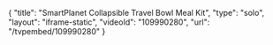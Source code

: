 {
    "title": "SmartPlanet Collapsible Travel Bowl Meal Kit",
    "type": "solo",
    "layout": "iframe-static",
    "videoId": "109990280",
    "url": "\/tvpembed\/109990280"
}